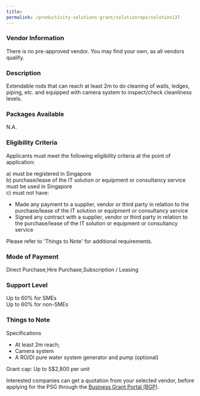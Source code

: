```yaml
---
title: 
permalink: /productivity-solutions-grant/solutionrepo/solution137
---
```


### Vendor Information
There is no pre-approved vendor. You may find your own, as all vendors qualify.

### Description

Extendable rods that can reach at least 2m to do cleaning of walls, ledges, piping, etc. and equipped with camera system to inspect/check cleanliness levels.

### Packages Available

N.A.

### Eligibility Criteria

Applicants must meet the following eligibility criteria at the point of application:

a) must be registered in Singapore <br>
b) purchase/lease of the IT solution or equipment or consultancy service must be used in Singapore <br>
c) must not have:
- Made any payment to a supplier, vendor or third party in relation to the purchase/lease of the IT solution or equipment or consultancy service
- Signed any contract with a supplier, vendor or third party in relation to the purchase/lease of the IT solution or equipment or consultancy service

Please refer to 'Things to Note' for additional requirements.

### Mode of Payment
Direct Purchase,Hire Purchase,Subscription / Leasing

### Support Level
Up to 60% for SMEs <br>
Up to 60% for non-SMEs

### Things to Note
Specifications
- At least 2m reach; 
- Camera system
- A RO/DI pure water system generator and pump (optional)

Grant cap: Up to S$2,800 per unit

Interested companies can get a quotation from your selected vendor, before applying for the PSG through the <a target='_blank' href='https://www.businessgrants.gov.sg/'>Business Grant Portal (BGP)</a>.
